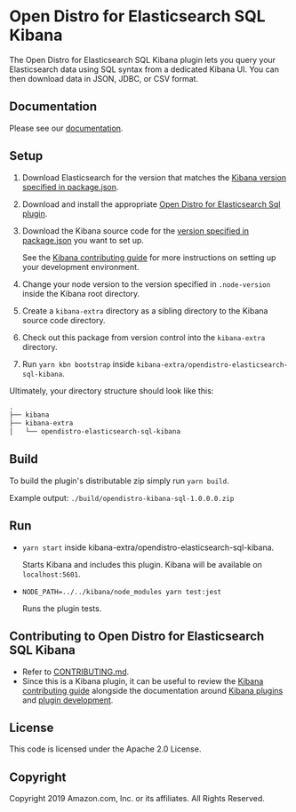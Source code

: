 # Open Distro for Elasticsearch SQL Kibana

The Open Distro for Elasticsearch SQL Kibana plugin lets you query your Elasticsearch data using SQL syntax from a dedicated Kibana UI. You can then download data in JSON, JDBC, or CSV format.


## Documentation

Please see our [documentation](https://opendistro.github.io/for-elasticsearch-docs/).


## Setup

1. Download Elasticsearch for the version that matches the [Kibana version specified in package.json](./package.json#L8).
1. Download and install the appropriate [Open Distro for Elasticsearch Sql plugin](https://github.com/opendistro-for-elasticsearch/sql).
1. Download the Kibana source code for the [version specified in package.json](./package.json#L8) you want to set up.

   See the [Kibana contributing guide](https://github.com/elastic/kibana/blob/master/CONTRIBUTING.md#setting-up-your-development-environment) for more instructions on setting up your development environment.
   
1. Change your node version to the version specified in `.node-version` inside the Kibana root directory.
1. Create a `kibana-extra` directory as a sibling directory to the Kibana source code directory.
1. Check out this package from version control into the `kibana-extra` directory.
1. Run `yarn kbn bootstrap` inside `kibana-extra/opendistro-elasticsearch-sql-kibana`.

Ultimately, your directory structure should look like this:

```md
.
├── kibana
├── kibana-extra
│   └── opendistro-elasticsearch-sql-kibana
```


## Build

To build the plugin's distributable zip simply run `yarn build`.

Example output: `./build/opendistro-kibana-sql-1.0.0.0.zip`


## Run

- `yarn start` inside kibana-extra/opendistro-elasticsearch-sql-kibana.

  Starts Kibana and includes this plugin. Kibana will be available on `localhost:5601`.

- `NODE_PATH=../../kibana/node_modules yarn test:jest`

  Runs the plugin tests.


## Contributing to Open Distro for Elasticsearch SQL Kibana

- Refer to [CONTRIBUTING.md](./CONTRIBUTING.md).
- Since this is a Kibana plugin, it can be useful to review the [Kibana contributing guide](https://github.com/elastic/kibana/blob/master/CONTRIBUTING.md) alongside the documentation around [Kibana plugins](https://www.elastic.co/guide/en/kibana/master/kibana-plugins.html) and [plugin development](https://www.elastic.co/guide/en/kibana/master/plugin-development.html).



## License

This code is licensed under the Apache 2.0 License. 

## Copyright

Copyright 2019 Amazon.com, Inc. or its affiliates. All Rights Reserved.
